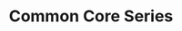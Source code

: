 ---
title: Common Core Series
description:
icon: library_books

resources:
- title: Common Core Basics
  subject: Social Studies
  description: Build Essential Test Readiness Skills for High School Equivalency Exams
  image_path: ccb-social_studies.jpg
  
- title: Common Core Achieve
  subject: Social Studies
  description: Mastering Essential Test Readiness Skills for High School Equivalency Exams
  image_path: cca-social_studies.png
  
- title: GED Exercise
  subject: Social Studies
  description: Mastering Essential Test Readiness Skills for GED Exams
  image_path: cca-ged-social_studies.png

category: Social Studies
layout: books
---